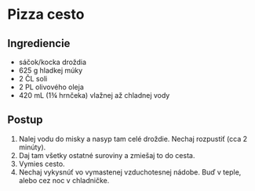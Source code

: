 # Pizza cesto
## Ingrediencie
- sáčok/kocka droždia
- 625 g hladkej múky
- 2 ČL soli
- 2 PL olivového oleja
- 420 mL (1¾ hrnčeka) vlažnej až chladnej vody

## Postup
1. Nalej vodu do misky a nasyp tam celé droždie. Nechaj rozpustiť (cca 2 minúty).
2. Daj tam všetky ostatné suroviny a zmiešaj to do cesta.
3. Vymies cesto.
4. Nechaj vykysnúť vo vymastenej vzduchotesnej nádobe. Buď v teple, alebo cez noc v chladničke.
